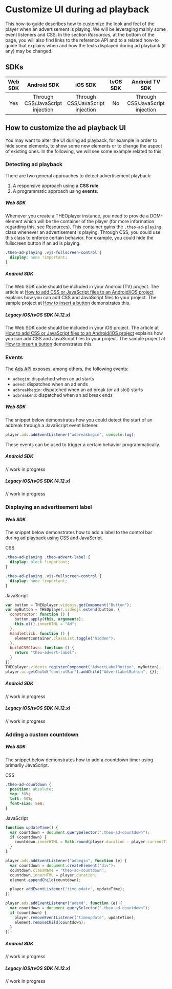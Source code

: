 # Customize UI during ad playback

This how-to guide describes how to customize the look and feel of the player when an advertisement is playing. We will be leveraging mainly some event listeners and CSS. In the section _Resources_, at the bottom of the page, you will also find links to the reference API and to a related how-to guide that explains when and how the texts displayed during ad playback (if any) may be changed.

## SDKs

| Web SDK |           Android SDK            |             iOS SDK              | tvOS SDK |          Android TV SDK          | Chromecast SDK |
| :-----: | :------------------------------: | :------------------------------: | :------: | :------------------------------: | :------------: |
|   Yes   | Through CSS/JavaScript injection | Through CSS/JavaScript injection |    No    | Through CSS/JavaScript injection |      N/A       |

## How to customize the ad playback UI

You may want to alter the UI during ad playback, for example in order to hide some elements, to show some new elements or to change the aspect of existing ones. In the following, we will see some example related to this.

### Detecting ad playback

There are two general approaches to detect advertisement playback:

1. A responsive approach using a **CSS rule**.
2. A programmatic approach using **events**.

##### Web SDK

Whenever you create a THEOplayer instance, you need to provide a DOM-element which will be the container of the player (for more information regarding this, see Resources). This container gains the `.theo-ad-playing` class whenever an advertisement is playing. Through CSS, you could use this class to enforce certain behavior. For example, you could hide the fullscreen button if an ad is playing.

```css
.theo-ad-playing .vjs-fullscreen-control {
  display: none !important;
}
```

##### Android SDK

The Web SDK code should be included in your Android (TV) project.
The article at [How to add CSS or JavaScript files to an Android/iOS project](../../../version-v4/faq/01-how-to-add-css-or-javascript-files-to-android-ios.md) explains how you can add CSS and JavaScript files to your project. The sample project at [How to insert a button](../../how-to-guides/11-ui/07-how-to-insert-a-button.md) demonstrates this.

##### Legacy iOS/tvOS SDK (4.12.x)

The Web SDK code should be included in your iOS project. The article at [How to add CSS or JavaScript files to an Android/iOS project](../../../version-v4/faq/01-how-to-add-css-or-javascript-files-to-android-ios.md) explains how you can add CSS and JavaScript files to your project. The sample project at [How to insert a button](../../how-to-guides/11-ui/07-how-to-insert-a-button.md) demonstrates this.

### Events

The [Ads API](pathname:///theoplayer/v7/api-reference/web/interfaces/Ads.html) exposes, among others, the following events:

- `adbegin`: dispatched when an ad starts
- `adend`: dispatched when an ad ends
- `adbreakbegin`: dispatched when an ad break (or ad slot) starts
- `adbreakend`: dispatched when an ad break ends

##### Web SDK

The snippet below demonstrates how you could detect the start of an adbreak through a JavaScript event listener.

```js
player.ads.addEventListener("adbreakbegin", console.log);
```

These events can be used to trigger a certain behavior programmatically.

##### Android SDK

// work in progress

##### Legacy iOS/tvOS SDK (4.12.x)

// work in progress

### Displaying an advertisement label

##### Web SDK

The snippet below demonstrates how to add a label to the control bar during ad playback using CSS and JavaScript.

CSS

```css
.theo-ad-playing .theo-advert-label {
  display: block !important;
}

.theo-ad-playing .vjs-fullscreen-control {
  display: none !important;
}
```

JavaScript

```js
var button = THEOplayer.videojs.getComponent("Button");
var myButton = THEOplayer.videojs.extend(button, {
  constructor: function () {
    button.apply(this, arguments);
    this.el().innerHTML = "Ad";
  },
  handleClick: function () {
    elementContainer.classList.toggle("hidden");
  },
  buildCSSClass: function () {
    return "theo-advert-label";
  }
});
THEOplayer.videojs.registerComponent("AdvertLabelButton", myButton);
player.ui.getChild("controlBar").addChild("AdvertLabelButton", {});
```

##### Android SDK

// work in progress

##### Legacy iOS/tvOS SDK (4.12.x)

// work in progress

### Adding a custom countdown

##### Web SDK

The snippet below demonstrates how to add a countdown timer using primarily JavaScript.

CSS

```css
.theo-ad-countdown {
  position: absolute;
  top: 50%;
  left: 50%;
  font-size: 5em;
}
```

JavaScript

```js
function updateTime() {
  var countdown = document.querySelector(".theo-ad-countdown");
  if (countdown) {
    countdown.innerHTML = Math.round(player.duration - player.currentTime);
  }
}

player.ads.addEventListener("adbegin", function (e) {
  var countdown = document.createElement("div");
  countdown.className = "theo-ad-countdown";
  countdown.innerHTML = player.duration;
  element.appendChild(countdown);

  player.addEventListener("timeupdate", updateTime);
});

player.ads.addEventListener("adend", function (e) {
  var countdown = document.querySelector(".theo-ad-countdown");
  if (countdown) {
    player.removeEventListener("timeupdate", updateTime);
    element.removeChild(countdown);
  }
});
```

##### Android SDK

// work in progress

##### Legacy iOS/tvOS SDK (4.12.x)

// work in progress
